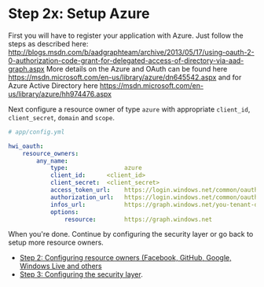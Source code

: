 Step 2x: Setup Azure
=======================
First you will have to register your application with Azure.
Just follow the steps as described here: http://blogs.msdn.com/b/aadgraphteam/archive/2013/05/17/using-oauth-2-0-authorization-code-grant-for-delegated-access-of-directory-via-aad-graph.aspx
More details on the Azure and OAuth can be found here https://msdn.microsoft.com/en-us/library/azure/dn645542.aspx and for Azure Active Directory here https://msdn.microsoft.com/en-us/library/azure/hh974476.aspx

Next configure a resource owner of type `azure` with appropriate `client_id`,
`client_secret`, `domain` and `scope`.

```yaml
# app/config.yml

hwi_oauth:
    resource_owners:
        any_name:
            type:                azure  
            client_id:      <client_id>
            client_secret:  <client_secret>
            access_token_url:    https://login.windows.net/common/oauth2/token
            authorization_url:   https://login.windows.net/common/oauth2/authorize
            infos_url:           https://graph.windows.net/you-tenant-domain-name/me/
            options:
                resource:        https://graph.windows.net
```

When you're done. Continue by configuring the security layer or go back to
setup more resource owners.

- [Step 2: Configuring resource owners (Facebook, GitHub, Google, Windows Live and others](../2-configuring_resource_owners.md)
- [Step 3: Configuring the security layer](../3-configuring_the_security_layer.md).
